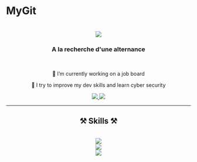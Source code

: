 # MyGit
<h1 align="center">
    <img src="https://readme-typing-svg.herokuapp.com/?font=Righteous&size=35&center=true&vCenter=true&width=500&height=70&duration=4000&lines=Hi+There!+👋;+Welcome+To+My+Page!;" />
</h1>
    
<h3 align="center">A la recherche d'une alternance</h3>

<br/>
    
<div align="center">

🔭 I’m currently working on a job board
 
🌱 I try to improve my dev skills and learn cyber security
 
 </div>
 
<div align="center"> 
  <a href="mailto:lopepi@outlook.fr">
    <img src="https://img.shields.io/badge/Gmail-333333?style=for-the-badge&logo=gmail&logoColor=red" />
  </a>
  <a href="https://www.linkedin.com/in/lo%C3%AFck-piquemal-6222a0181/" target="_blank">
    <img src="https://img.shields.io/badge/LinkedIn-0077B5?style=for-the-badge&logo=linkedin&logoColor=white" target="_blank" />
  </a>
</div>

 <hr/>
 
<h2 align="center">⚒️ Skills ⚒️</h2>
<br/>
<div align="center">
    <img src="https://skillicons.dev/icons?i=html,css,javascript,react" /><br>
    <img src="https://skillicons.dev/icons?i=nodejs,express,postman,postgresql" /><br>
    <img src="https://skillicons.dev/icons?i=vscode,github,git" /><br>
</div>
